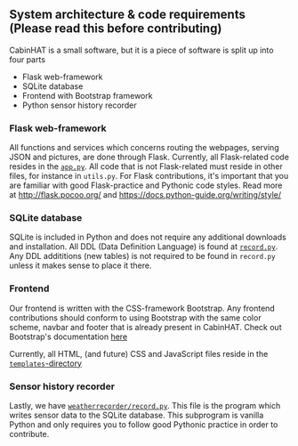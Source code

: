 ## System architecture & code requirements (Please read this before contributing)

CabinHAT is a small software, but it is a piece of software is split up into four parts
* Flask web-framework
* SQLite database
* Frontend with Bootstrap framework
* Python sensor history recorder

### Flask web-framework
All functions and services which concerns routing the webpages, serving JSON and pictures, are done through Flask. 
Currently, all Flask-related code resides in the [```app.py```](https://github.com/Espen84/CabinHAT/blob/master/cabinhat/app.py). All
code that is not Flask-related must reside in other files, for instance in ```utils.py```. For Flask contributions, it's important that you are familiar with
good Flask-practice and Pythonic code styles. Read more at http://flask.pocoo.org/ and https://docs.python-guide.org/writing/style/



### SQLite database
SQLite is included in Python and does not require any additional downloads and installation. All DDL (Data Definition Language) is found at
[```record.py```](https://github.com/Espen84/CabinHAT/blob/master/cabinhat/weatherrecorder/record.py). Any DDL addititions (new tables) 
is not required to be found in ```record.py``` unless it makes sense to place it there.

### Frontend
Our frontend is written with the CSS-framework Bootstrap. Any frontend contributions should conform to using Bootstrap with the same
color scheme, navbar and footer that is already present in CabinHAT. Check out Bootstrap's documentation [here](https://getbootstrap.com/docs/4.3/getting-started/introduction/)

Currently, all HTML, (and future) CSS and JavaScript files reside in the [```templates```-directory](https://github.com/Espen84/CabinHAT/tree/master/cabinhat/templates)

### Sensor history recorder
Lastly, we have [```weatherrecorder/record.py```](https://github.com/Espen84/CabinHAT/blob/master/cabinhat/weatherrecorder/record.py). This file is the
program which writes sensor data to the SQLite database. This subprogram is vanilla Python and only requires you to follow good Pythonic
practice in order to contribute.
